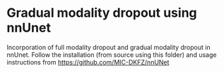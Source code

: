 # Gradual modality dropout using nnUnet

Incorporation of full modality dropout and gradual modality dropout in nnUnet. Follow the installation (from source using this folder) and usage instructions from https://github.com/MIC-DKFZ/nnUNet 
